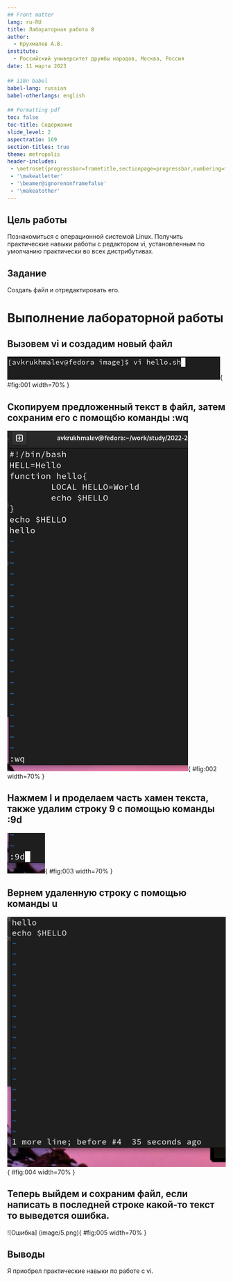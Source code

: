 ```yaml
---
## Front matter
lang: ru-RU
title: Лабораторная работа 8
author:
  - Крухмалев А.В.
institute:
  - Российский университет дружбы народов, Москва, Россия
date: 11 марта 2023

## i18n babel
babel-lang: russian
babel-otherlangs: english

## Formatting pdf
toc: false
toc-title: Содержание
slide_level: 2
aspectratio: 169
section-titles: true
theme: metropolis
header-includes:
 - \metroset{progressbar=frametitle,sectionpage=progressbar,numbering=fraction}
 - '\makeatletter'
 - '\beamer@ignorenonframefalse'
 - '\makeatother'
---
```


## Цель работы

Познакомиться с операционной системой Linux. Получить практические навыки работы с редактором vi, установленным по умолчанию практически во всех дистрибутивах.

## Задание

Создать файл и отредактировать его.

# Выполнение лабораторной работы

## Вызовем vi и создадим новый файл

![Vi](image/1.png){ #fig:001 width=70% }

## Скопируем предложенный текст в файл, затем сохраним его с помощбю команды :wq

![wq](image/2.png){ #fig:002 width=70% }

## Нажмем I и проделаем часть хамен текста, также удалим строку 9 с помощью команды :9d

![удаление](image/3.png){ #fig:003 width=70% }

## Вернем удаленную строку с помощью команды u

![u](image/4.png){ #fig:004 width=70% }

## Теперь выйдем и сохраним файл, если написать в последней строке какой-то текст то выведется ошибка.

![Ошибка] (image/5.png){ #fig:005 width=70% }


## Выводы

Я приобрел практические навыки по работе с vi.

